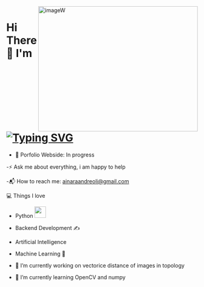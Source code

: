 <img align="right" src="https://github.com/ABAN26/ABAN26/blob/main/addimage.jpg" alt="imageW" width="420" height="330"> 

# Hi There 👋 I'm [![Typing SVG](https://readme-typing-svg.demolab.com?font=Fira+Code&pause=1000&vCenter=true&width=420&lines=Developer+;Pythonist;Problem+solver)](https://git.io/typing-svg)
   - 🎯 Porfolio Webside: In progress
     
   -⚡ Ask me about everything, i am happy to help
    
   -📬 How to reach me: ainaraandreoli@gmail.com

💻 Things I love

   - Python <img src= "https://media.tenor.com/romAj7qNotkAAAAM/typing.gif"  width="30">
   - Backend Development ✍️
   - Artificial Intelligence
   - Machine Learning 🧐



- 🔭 I’m currently working on  vectorice distance of images in topology  
- 🌱 I’m currently learning OpenCV and numpy
